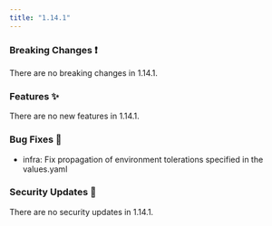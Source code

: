 ```yaml
---
title: "1.14.1"
---
```


### Breaking Changes ❗

There are no breaking changes in 1.14.1.

### Features ✨

There are no new features in 1.14.1.

### Bug Fixes 🐛

- infra: Fix propagation of environment tolerations specified in the values.yaml

### Security Updates 🔐

There are no security updates in 1.14.1.
